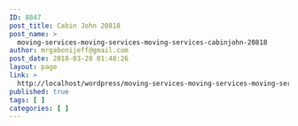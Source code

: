 ```yaml
---
ID: 8847
post_title: Cabin John 20818
post_name: >
  moving-services-moving-services-moving-services-cabinjohn-20818
author: mrgabonijeff@gmail.com
post_date: 2018-03-28 01:48:26
layout: page
link: >
  http://localhost/wordpress/moving-services-moving-services-moving-services-cabinjohn-20818/
published: true
tags: [ ]
categories: [ ]
---
```

